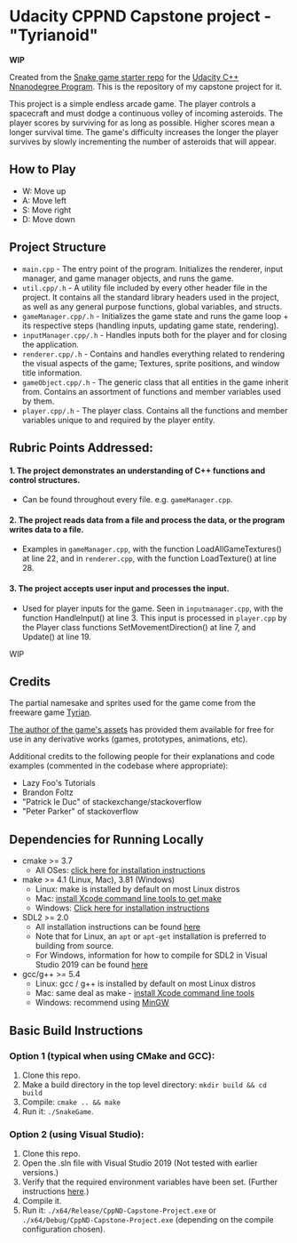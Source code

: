 # Udacity CPPND Capstone project - "Tyrianoid"

**WIP**

Created from the [Snake game starter repo](https://github.com/udacity/CppND-Capstone-Snake-Game) for the [Udacity C++ Nnanodegree Program](https://www.udacity.com/course/c-plus-plus-nanodegree--nd213).
This is the repository of my capstone project for it.

This project is a simple endless arcade game. The player controls a spacecraft and must dodge a continuous volley of incoming asteroids.
The player scores by surviving for as long as possible. Higher scores mean a longer survival time. The game's difficulty increases the longer the player survives by slowly incrementing the number of asteroids that will appear.

## How to Play

- W: Move up
- A: Move left
- S: Move right
- D: Move down

## Project Structure

- `main.cpp` - The entry point of the program. Initializes the renderer, input manager, and game manager objects, and runs the game.
- `util.cpp/.h` - A utility file included by every other header file in the project. It contains all the standard library headers used in the project, as well as any general purpose functions, global variables, and structs.
- `gameManager.cpp/.h` - Initializes the game state and runs the game loop + its respective steps (handling inputs, updating game state, rendering).
- `inputManager.cpp/.h` - Handles inputs both for the player and for closing the application.
- `renderer.cpp/.h` - Contains and handles everything related to rendering the visual aspects of the game; Textures, sprite positions, and window title information.
- `gameObject.cpp/.h` - The generic class that all entities in the game inherit from. Contains an assortment of functions and member variables used by them.
- `player.cpp/.h` - The player class. Contains all the functions and member variables unique to and required by the player entity.

## Rubric Points Addressed:

#### 1. The project demonstrates an understanding of C++ functions and control structures.
  * Can be found throughout every file. e.g. `gameManager.cpp`.
#### 2. The project reads data from a file and process the data, or the program writes data to a file.
  * Examples in `gameManager.cpp`, with the function LoadAllGameTextures() at line 22, and in `renderer.cpp`, with the function LoadTexture() at line 28.
#### 3. The project accepts user input and processes the input.
  * Used for player inputs for the game. Seen in `inputmanager.cpp`, with the function HandleInput() at line 3. This input is processed in `player.cpp` by the Player class functions SetMovementDirection() at line 7, and Update() at line 19.

WIP

## Credits

The partial namesake and sprites used for the game come from the freeware game [Tyrian](https://www.gog.com/game/tyrian_2000). 

[The author of the game's assets](https://lostgarden.home.blog/2007/04/05/free-game-graphics-tyrian-ships-and-tiles/) has provided them available
for free for use in any derivative works (games, prototypes, animations, etc).

Additional credits to the following people for their explanations and code examples (commented in the codebase where appropriate):
- Lazy Foo's Tutorials
- Brandon Foltz
- "Patrick le Duc" of stackexchange/stackoverflow
- "Peter Parker" of stackoverflow

## Dependencies for Running Locally
* cmake >= 3.7
  * All OSes: [click here for installation instructions](https://cmake.org/install/)
* make >= 4.1 (Linux, Mac), 3.81 (Windows)
  * Linux: make is installed by default on most Linux distros
  * Mac: [install Xcode command line tools to get make](https://developer.apple.com/xcode/features/)
  * Windows: [Click here for installation instructions](http://gnuwin32.sourceforge.net/packages/make.htm)
* SDL2 >= 2.0
  * All installation instructions can be found [here](https://wiki.libsdl.org/Installation)
  * Note that for Linux, an `apt` or `apt-get` installation is preferred to building from source.
  * For Windows, information for how to compile for SDL2 in Visual Studio 2019 can be found [here](https://lazyfoo.net/tutorials/SDL/01_hello_SDL/windows/msvc2019/index.php)
* gcc/g++ >= 5.4
  * Linux: gcc / g++ is installed by default on most Linux distros
  * Mac: same deal as make - [install Xcode command line tools](https://developer.apple.com/xcode/features/)
  * Windows: recommend using [MinGW](http://www.mingw.org/)

## Basic Build Instructions
### Option 1 (typical when using CMake and GCC):

1. Clone this repo.
2. Make a build directory in the top level directory: `mkdir build && cd build`
3. Compile: `cmake .. && make`
4. Run it: `./SnakeGame`.

### Option 2 (using Visual Studio):

1. Clone this repo.
2. Open the .sln file with Visual Studio 2019 (Not tested with earlier versions.)
3. Verify that the required environment variables have been set. (Further instructions [here](https://lazyfoo.net/tutorials/SDL/01_hello_SDL/windows/msvc2019/index.php).)
3. Compile it.
4. Run it: `./x64/Release/CppND-Capstone-Project.exe` or `./x64/Debug/CppND-Capstone-Project.exe` (depending on the compile configuration chosen).